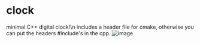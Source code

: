 # clock
minimal C++ digital clock!\n
includes a header file for cmake, otherwise you can put the headers #include's in the cpp.
![image](https://user-images.githubusercontent.com/10094886/224523029-017b5946-799b-449f-aeac-e005c817d473.png)
